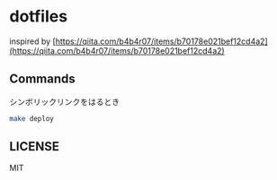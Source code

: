 # dotfiles

inspired by [https://qiita.com/b4b4r07/items/b70178e021bef12cd4a2](https://qiita.com/b4b4r07/items/b70178e021bef12cd4a2)

## Commands

シンボリックリンクをはるとき

```bash
make deploy
```

## LICENSE

MIT
